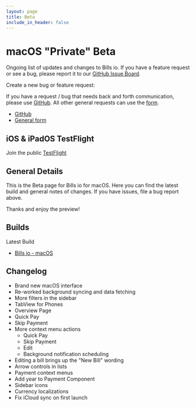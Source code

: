 ```yaml
---
layout: page
title: Beta
include_in_header: false
---
```


# macOS "Private" Beta

Ongoing list of updates and changes to Bills io. If you have a feature request or see a bug, please report it to our [GitHub Issue Board](https://github.com/studioember/billsio.app/issues).

Create a new bug or feature request:

If you have a request / bug that needs back and forth communication, please use [GitHub](https://github.com/studioember/billsio.app/issues/new). All other general requests can use the [form](https://airtable.com/shr96QxbDjOwnD6Xs).

- [GitHub](https://github.com/studioember/billsio.app/issues/new)
- [General form](https://airtable.com/shr96QxbDjOwnD6Xs)

## iOS &  iPadOS TestFlight

Join the public [TestFlight](https://testflight.apple.com/join/3v2BZlrx)

## General Details

This is the Beta page for Bills io for macOS. Here you can find the latest build and general notes of changes. If you have issues, file a bug report above.

Thanks and enjoy the preview!

## Builds

Latest Build

- [Bills io - macOS](https://f001.backblazeb2.com/file/Studio-Ember/applications/billsio/macOS/latest.zip)

## Changelog

- Brand new macOS interface
- Re-worked background syncing and data fetching
- More filters in the sidebar
- TabView for Phones
- Overview Page
- Quick Pay
- Skip Payment
- More context menu actions
	- Quick Pay
	- Skip Payment
	- Edit
	- Background notification scheduling
- Editing a bill brings up the "New Bill" wording
- Arrow controls in lists
- Payment context menus
- Add year to Payment Component
- Sidebar icons
- Currency localizations
- Fix iCloud sync on first launch
